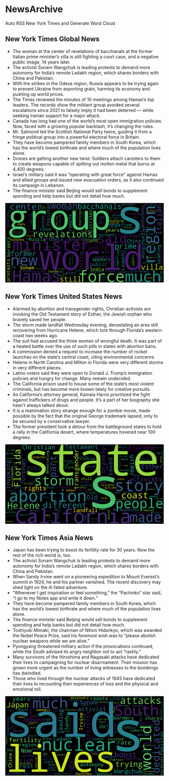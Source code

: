 # NewsArchive
Auto RSS New York Times and Generate Word Cloud

## New York Times Global News
* The woman at the center of revelations of bacchanals at the former Italian prime minister’s villa is still fighting a court case, and a negative public image, 14 years later.
* The activist Sonam Wangchuk is leading protests to demand more autonomy for India’s remote Ladakh region, which shares borders with China and Pakistan.
* With the strikes in the Odesa region, Russia appears to be trying again to prevent Ukraine from exporting grain, harming its economy and pushing up world prices.
* The Times reviewed the minutes of 10 meetings among Hamas’s top leaders. The records show the militant group avoided several escalations since 2021 to falsely imply it had been deterred — while seeking Iranian support for a major attack.
* Canada has long had one of the world’s most open immigration policies. Now, faced with a growing popular backlash, it’s changing the rules.
* Mr. Salmond led the Scottish National Party twice, guiding it from a fringe political group into a powerful electoral force in Britain.
* They have become pampered family members in South Korea, which has the world’s lowest birthrate and where much of the population lives alone.
* Drones are getting another new twist: Soldiers attach canisters to them to create weapons capable of spitting out molten metal that burns at 4,400 degrees.
* Israel’s military said it was “operating with great force” against Hamas and allied groups and issued new evacuation orders, as it also continued its campaign in Lebanon.
* The finance minister said Beijing would sell bonds to supplement spending and help banks but did not detail how much.

![Global](./global.png)
## New York Times United States News
* Alarmed by abortion and transgender rights, Christian activists are invoking the Old Testament story of Esther, the Jewish orphan who bravely saved her people.
* The storm made landfall Wednesday evening, devastating an area still recovering from Hurricane Helene, which tore through Florida’s western coast two weeks ago.
* The suit had accused the three women of wrongful death. It was part of a heated battle over the use of such pills in states with abortion bans.
* A commission denied a request to increase the number of rocket launches on the state’s central coast, citing environmental concerns.
* Helene in North Carolina and Milton in Florida were very different storms in very different places.
* Latino voters said they were open to Donald J. Trump’s immigration policies and hungry for change. Many remain undecided.
* The California prison used to house some of the state’s most violent criminals, but has become more known lately for creative pursuits.
* As California’s attorney general, Kamala Harris prioritized the fight against traffickers of drugs and people. It’s a part of her biography she hasn’t always talked about.
* It is a reanimation story strange enough for a zombie movie, made possible by the fact that the original George trademark lapsed, only to be secured by a conservative lawyer.
* The former president took a detour from the battleground states to hold a rally in the California desert, where temperatures hovered near 100 degrees.

![US](./usnews.png)
## New York Times Asia News
* Japan has been trying to boost its fertility rate for 30 years. Now the rest of the rich world is, too.
* The activist Sonam Wangchuk is leading protests to demand more autonomy for India’s remote Ladakh region, which shares borders with China and Pakistan.
* When Sandy Irvine went on a pioneering expedition to Mount Everest’s summit in 1924, he and his partner vanished. The recent discovery may shed light on the ill-fated adventure.
* “Whenever I get inspiration or feel something,” the “Pachinko” star said, “I go to my Notes app and write it down.”
* They have become pampered family members in South Korea, which has the world’s lowest birthrate and where much of the population lives alone.
* The finance minister said Beijing would sell bonds to supplement spending and help banks but did not detail how much.
* Toshiyuki Mimaki, the chairman of Nihon Hidankyo, which was awarded the Nobel Peace Prize, said his foremost wish was to “please abolish nuclear weapons while we are alive.”
* Pyongyang threatened military action if the provocations continued, while the South advised its angry neighbor not to act “rashly.”
* Many survivors of the Hiroshima and Nagasaki attacks have dedicated their lives to campaigning for nuclear disarmament. Their mission has grown more urgent as the number of living witnesses to the bombings has dwindled.
* Those who lived through the nuclear attacks of 1945 have dedicated their lives to recounting their experiences of loss and the physical and emotional toll.

![Asian](./asian.png)

